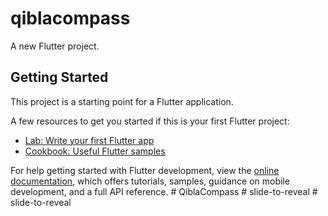 # qiblacompass

A new Flutter project.

## Getting Started

This project is a starting point for a Flutter application.

A few resources to get you started if this is your first Flutter project:

- [Lab: Write your first Flutter app](https://docs.flutter.dev/get-started/codelab)
- [Cookbook: Useful Flutter samples](https://docs.flutter.dev/cookbook)

For help getting started with Flutter development, view the
[online documentation](https://docs.flutter.dev/), which offers tutorials,
samples, guidance on mobile development, and a full API reference.
#   Q i b l a C o m p a s s  
 #   s l i d e - t o - r e v e a l  
 #   s l i d e - t o - r e v e a l  
 